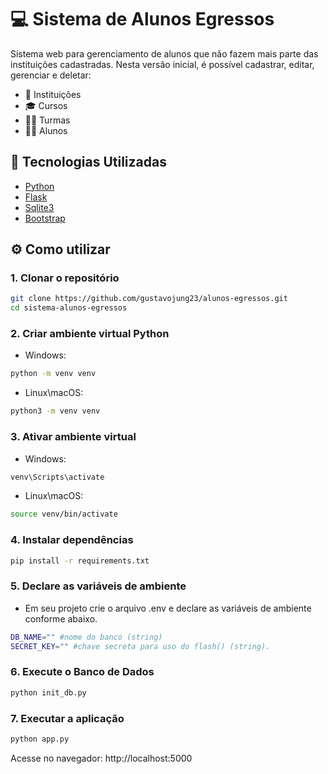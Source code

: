 # 💻 Sistema de Alunos Egressos

Sistema web para gerenciamento de alunos que não fazem mais parte das instituições cadastradas.
Nesta versão inicial, é possível cadastrar, editar, gerenciar e deletar:

- 🏫 Instituições
- 🎓 Cursos
- 🧑‍🏫 Turmas
- 🧑‍🎓 Alunos


## 🚀 Tecnologias Utilizadas

- [Python](https://www.python.org/)
- [Flask](https://flask.palletsprojects.com/en/stable/)
- [Sqlite3](https://sqlite.org/)
- [Bootstrap](https://getbootstrap.com/)


## ⚙️ Como utilizar
### 1. Clonar o repositório
```bash
git clone https://github.com/gustavojung23/alunos-egressos.git
cd sistema-alunos-egressos
```

### 2. Criar ambiente virtual Python
- Windows:
```bash
python -m venv venv
```

- Linux\macOS:
```bash
python3 -m venv venv
```

### 3. Ativar ambiente virtual
- Windows:
```bash
venv\Scripts\activate
```

- Linux\macOS:
```bash
source venv/bin/activate
```

### 4. Instalar dependências
```bash
pip install -r requirements.txt
```

### 5. Declare as variáveis de ambiente
- Em seu projeto crie o arquivo .env e declare as variáveis de ambiente conforme abaixo.
```bash
DB_NAME="" #nome do banco (string)
SECRET_KEY="" #chave secreta para uso do flash() (string).
```

### 6. Execute o Banco de Dados
```bash
python init_db.py
```

### 7. Executar a aplicação
```bash
python app.py
```

Acesse no navegador:
http://localhost:5000